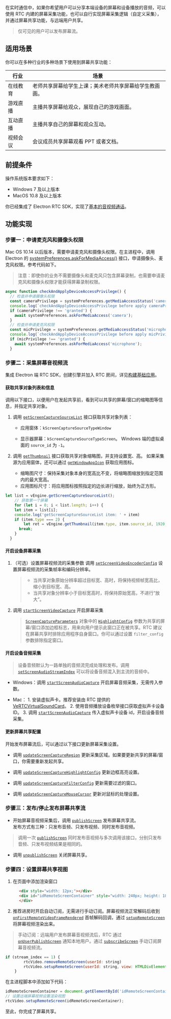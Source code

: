 在实时通信中，如果你希望用户可以分享本端设备的屏幕和设备播放的音频，可以使用 RTC 内建的屏幕采集功能，也可以自行实现屏幕采集逻辑（自定义采集），并通过屏幕共享功能，与远端用户共享。

> 仅可见的用户可以发布屏幕流。

## 适用场景

你可以在多种行业的多种场景下使用到屏幕共享功能：

| 行业 | 场景 |
| --- | --- |
| 在线教育 | 老师共享屏幕给学生上课；美术老师共享屏幕给学生教画画。 |
| 游戏直播 | 主播共享屏幕给观众，展现自己的游戏画面。 |
| 互动直播 | 主播共享自己的屏幕和观众互动。 |
| 视频会议 | 会议成员共享屏幕观看 PPT 或者文档。 |


## 前提条件
操作系统版本要求如下：

- Windows 7 及以上版本
- MacOS 10.8 及以上版本

你已经集成了 Electron RTC SDK，实现了[基本的音视频通话](108795)。

## 功能实现

### 步骤一：申请麦克风和摄像头权限

Mac OS 10.14 以后版本，需要申请麦克风和摄像头权限。在主进程中，调用 Electron 的 [systemPreferences.askForMediaAccess()](https://www.electronjs.org/docs/latest/api/system-preferences) 接口，申请摄像头、麦克风权限。参考代码如下。

> 注意：即使你的业务不需要摄像头和麦克风只包含屏幕录制，也需要申请麦克风和摄像头权限才能获得屏幕录制权限。

```javascript
async function checkAndApplyDeviceAccessPrivilege() {
  // 检查并申请摄像头权限
  const cameraPrivilege = systemPreferences.getMediaAccessStatus('camera');
  console.log(`checkAndApplyDeviceAccessPrivilege before apply cameraPrivilege: ${cameraPrivilege}`);
  if (cameraPrivilege !== 'granted') {
    await systemPreferences.askForMediaAccess('camera');
  }
  // 检查并申请麦克风权限
  const micPrivilege = systemPreferences.getMediaAccessStatus('microphone');
  console.log(`checkAndApplyDeviceAccessPrivilege before apply micPrivilege: ${micPrivilege}`);
  if (micPrivilege !== 'granted') {
    await systemPreferences.askForMediaAccess('microphone');
  }
```
### 步骤二：采集屏幕音视频流
集成 Electron 端 RTC SDK，创建引擎并加入 RTC 房间，详见[构建基础应用](https://www.volcengine.com/docs/6348/108795)。
#### 获取共享对象列表和信息
调用以下接口，以便用户在发起共享前，看到可以共享的屏幕/窗口的缩略图等信息，并指定共享对象。
    
1.  调用 [`getScreenCaptureSourceList`](85532.md#getscreencapturesourcelist) 接口获取共享对象列表：

	- 应用窗体：`kScreenCaptureSourceTypeWindow`
		
	- 显示器屏幕：`kScreenCaptureSourceTypeScreen`。 Windows 端的虚拟桌面的 `source_id` 为 `-1`。

2.  调用 [`getThumbnail`](85532.md#getthumbnail) 接口获取共享对象缩略图，并支持设置宽、高。
如果采集源为应用窗体，还可以通过 [`getWindowAppIcon`](85532.md#getwindowappicon) 获取应用图标。

	- 缩略图尺寸：保持采集对象本身的宽高比不变，将缩略图缩放到指定范围内的最大宽高。
	- 应用图标尺寸：将应用图标按照指定的边长进行缩放，始终为正方形。
```javaScript
let list = vEngine.getScreenCaptureSourceList();
	// 获取第一个屏幕
	for (let i = 0; i < list.length; i++) {
  	let item = list[i];
    console.log('getScreenCaptureSourceList item: ' + item)
    if (item.type === 2) {
    	let ret = vEngine.getThumbnail(item.type, item.source_id, 1920, 1080);
      break;
    }
  }
```   

#### 开启设备屏幕采集

1. （可选）设置屏幕视频流的采集参数
调用 [`setScreenVideoEncoderConfig`](85532.md#rtcvideo-setscreenvideoencoderconfig) 设置屏幕视频流的采集帧率和编码分辨率。
    > - 当共享对象原始分辨率超过目标宽、高时，将保持视频帧宽高比，缩小到目标宽、高。
    > - 当共享对象分辨率小于目标宽高时，将保持原始宽高，不进行“放大”。

2. 调用 [`startScreenVideoCapture`](85532.md#rtcvideo-startscreenvideocapture) 开启屏幕采集

	> [`ScreenCaptureParameters`](85535.md#screencaptureparameters) 对象中的 [`HighlightConfig`](85535.md#highlightconfig) 参数为共享的屏幕/窗口添加边框标志，用来向用户提示此窗口正在被共享。RTC 建议在屏幕共享时排除应用程序自身窗口。你可以通过设置 `filter_config` 参数排除指定窗口。

#### 开启设备音频采集

> 设备音频默认为一路单独的音频流完成处理和发布。调用 [`setScreenAudioStreamIndex`](Windows-api.md#IRTCVideo-setscreenaudiostreamindex) 可以将设备音频混入到主流的音频中。

- Windows：调用 [`startScreenAudioCapture`](85532.md#rtcvideo-startscreenaudiocapture) 开启屏幕音频采集，无需传入参数。
		
- Mac：
      1. 安装虚拟声卡。推荐安装由 RTC 提供的 [VeRTCVirtualSoundCard](125703)。
      2. 使用音频播放设备枚举接口获取虚拟声卡设备 ID。
      3. 调用 [`startScreenAudioCapture`](85532.md#rtcvideo-startscreenaudiocapture) 传入虚拟声卡设备 id，开启设备音频采集。

        
#### 更新屏幕共享配置
开始发布屏幕流后，可以通过以下接口更新屏幕采集设置。
    
- 调用 [`updateScreenCaptureRegion`](85532.md#rtcvideo-updatescreencaptureregion) 更新采集区域。如果要更新共享的屏幕/窗口，你需要重新发起共享。
        
- 调用 [`updateScreenCaptureHighlightConfig`](85532.md#rtcvideo-updatescreencapturehighlightconfig)  更新边框高亮设置。
        
- 调用 [`updateScreenCaptureFilterConfig`](85532.md#rtcvideo-updatescreencapturefilterconfig) 更新需要过滤的窗口。
        
- 调用 [`updateScreenCaptureMouseCursor`](85532.md#rtcvideo-updatescreencapturemousecursor) 更新对鼠标的处理设置。

### 步骤三：发布/停止发布屏幕共享流    

-  开始屏幕音视频采集后，调用 [`publishScreen`](85532.md#rtcroom-publishscreen) 发布屏幕共享流。    
发布方式有三种：只发布音频、只发布视频、同时发布音视频。

> 调用一次 [`publishScreen`](85532.md#rtcroom-publishscreen) 同时发布音视频与多次调用该接口，分别只发布音频、只发布视频结果是相同的。

-  调用 [`unpublishScreen`](85532.md#rtcroom-unpublishscreen) 关闭屏幕共享。
### 步骤四：设置屏幕共享视图

1. 在页面中添加渲染窗口
```html
      <div style="width: 12px;"></div>
      <div id="idRemoteScreenContainer" style="width: 240px; height: 180px; background-color: lightblue;">
      </div>
```
2. 推荐进房时开启自动订阅，无需进行手动订阅。屏幕视频流正常解码后收到 [`onFirstRemoteVideoFrameRendered`](85533#rtcvideocallback-onfirstremotevideoframerendered) 首帧解码回调，通过 [`setupRemoteScreen`](85532.md#rtcvideo-setupremotescreen) 将屏幕视频渲染出来。

> 手动订阅：远端用户发布屏幕音视频流后，RTC 通过 [`onUserPublishScreen`](85533#rtcroomcallback-onuserpublishscreen) 通知本地用户。通过 [`subscribeScreen`](85532.md#rtcroom-subscribescreen) 手动订阅屏幕音视频流。


```javaScript
if (stream_index == 1) {
        rtcVideo.removeRemoteScreen(userId: string)
        rtcVideo.setupRemoteScreen(userId: string, view: HTMLDivElement, renderOptions?: RenderOptions)
    }
```
在主进程脚本中添加如下代码：
```javaScript
idRemoteScreenContainer = document.getElementById('idRemoteScreenContainer');
// 设置远端屏幕视频设置渲染视图
rtcVideo.setupRemoteScreen(idRemoteScreenContainer);
```
至此，你完成了屏幕共享。
